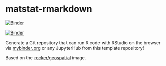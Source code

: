 # matstat-rmarkdown

[![Binder](https://mybinder.org/badge_logo.svg)](https://mybinder.org/v2/gh/ubik60/rocker-binder/HEAD)

[![Binder](https://mybinder.org/badge_logo.svg)](https://mybinder.org/v2/gh/ubik60/rocker-binder/HEAD/hub/user-redirect/git-pull?repo=https%3A%2F%2Fgithub.com%2Fubik60%2Fmatstat-rmarkdown&branch=main&urlpath=rstudio%2F)

Generate a Git repository that can run R code with RStudio on
the browser via [mybinder.org](https://mybinder.org) or any JupyterHub
from this template repository!

Based on the [rocker/geospatial](https://hub.docker.com/r/rocker/geospatial)
image.
